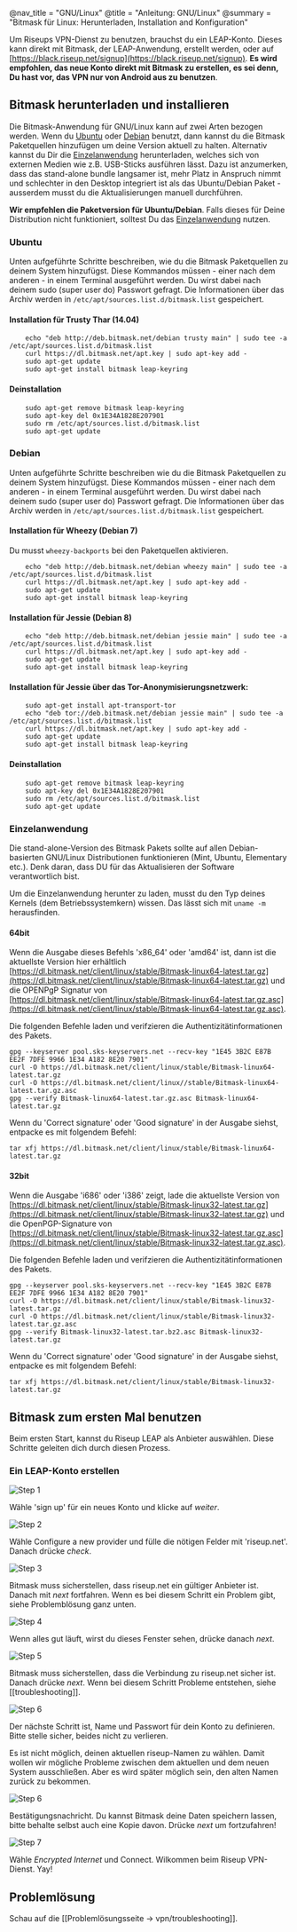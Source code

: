@nav_title = "GNU/Linux"
@title = "Anleitung: GNU/Linux"
@summary = "Bitmask für Linux: Herunterladen, Installation and Konfiguration"

Um Riseups VPN-Dienst zu benutzen, brauchst du ein LEAP-Konto. Dieses kann direkt mit Bitmask, der LEAP-Anwendung, erstellt werden, oder auf [https://black.riseup.net/signup](https://black.riseup.net/signup). **Es wird empfohlen, das neue Konto direkt mit Bitmask zu erstellen, es sei denn, Du hast vor, das VPN nur von Android aus zu benutzen**.

## Bitmask herunterladen und installieren

Die Bitmask-Anwendung für GNU/Linux kann auf zwei Arten bezogen werden. Wenn du [Ubuntu](#ubuntu) oder [Debian](#debian) benutzt, dann kannst du die Bitmask Paketquellen hinzufügen um deine Version aktuell zu halten. Alternativ kannst du Dir die [Einzelanwendung](#Einzelanwendung) herunterladen, welches sich von externen Medien wie z.B. USB-Sticks ausführen lässt. Dazu ist anzumerken, dass das stand-alone bundle langsamer ist, mehr Platz in Anspruch nimmt und schlechter in den Desktop integriert ist als das Ubuntu/Debian Paket - ausserdem musst du die Aktualisierungen manuell durchführen.

**Wir empfehlen die Paketversion für Ubuntu/Debian**. Falls dieses für Deine Distribution nicht funktioniert, solltest Du das [Einzelanwendung](#Einzelanwendung) nutzen.

### Ubuntu

Unten aufgeführte Schritte beschreiben, wie du die Bitmask Paketquellen zu deinem System hinzufügst. Diese Kommandos müssen - einer nach dem anderen - in einem Terminal ausgeführt werden. Du wirst dabei nach deinem sudo (super user do) Passwort gefragt. Die Informationen über das Archiv werden in `/etc/apt/sources.list.d/bitmask.list` gespeichert.

#### Installation für Trusty Thar (14.04)

        echo "deb http://deb.bitmask.net/debian trusty main" | sudo tee -a /etc/apt/sources.list.d/bitmask.list
        curl https://dl.bitmask.net/apt.key | sudo apt-key add -
        sudo apt-get update
        sudo apt-get install bitmask leap-keyring

#### Deinstallation

        sudo apt-get remove bitmask leap-keyring
        sudo apt-key del 0x1E34A1828E207901
        sudo rm /etc/apt/sources.list.d/bitmask.list
        sudo apt-get update

### Debian

Unten aufgeführte Schritte beschreiben wie du die Bitmask Paketquellen zu deinem System hinzufügst. Diese Kommandos müssen - einer nach dem anderen - in einem Terminal ausgeführt werden. Du wirst dabei nach deinem sudo (super user do) Passwort gefragt. Die Informationen über das Archiv werden in `/etc/apt/sources.list.d/bitmask.list` gespeichert.

#### Installation für Wheezy (Debian 7)

Du musst `wheezy-backports` bei den Paketquellen aktivieren.

        echo "deb http://deb.bitmask.net/debian wheezy main" | sudo tee -a /etc/apt/sources.list.d/bitmask.list
        curl https://dl.bitmask.net/apt.key | sudo apt-key add -
        sudo apt-get update
        sudo apt-get install bitmask leap-keyring

#### Installation für Jessie (Debian 8)

        echo "deb http://deb.bitmask.net/debian jessie main" | sudo tee -a /etc/apt/sources.list.d/bitmask.list
        curl https://dl.bitmask.net/apt.key | sudo apt-key add -
        sudo apt-get update
        sudo apt-get install bitmask leap-keyring

#### Installation für Jessie über das Tor-Anonymisierungsnetzwerk:

        sudo apt-get install apt-transport-tor
        echo "deb tor://deb.bitmask.net/debian jessie main" | sudo tee -a /etc/apt/sources.list.d/bitmask.list
        curl https://dl.bitmask.net/apt.key | sudo apt-key add -
        sudo apt-get update
        sudo apt-get install bitmask leap-keyring

#### Deinstallation

        sudo apt-get remove bitmask leap-keyring
        sudo apt-key del 0x1E34A1828E207901
        sudo rm /etc/apt/sources.list.d/bitmask.list
        sudo apt-get update

### Einzelanwendung

Die stand-alone-Version des Bitmask Pakets sollte auf allen Debian-basierten GNU/Linux Distributionen funktionieren (Mint, Ubuntu, Elementary etc.). Denk daran, dass DU für das Aktualisieren der Software verantwortlich bist.

Um die Einzelanwendung herunter zu laden, musst du den Typ deines Kernels (dem Betriebssystemkern) wissen. Das lässt sich mit `uname -m` herausfinden.

#### 64bit

Wenn die Ausgabe dieses Befehls 'x86_64' oder 'amd64' ist, dann ist die aktuellste Version hier erhältlich [https://dl.bitmask.net/client/linux/stable/Bitmask-linux64-latest.tar.gz](https://dl.bitmask.net/client/linux/stable/Bitmask-linux64-latest.tar.gz) und die OPENPgP Signatur von [https://dl.bitmask.net/client/linux/stable/Bitmask-linux64-latest.tar.gz.asc](https://dl.bitmask.net/client/linux/stable/Bitmask-linux64-latest.tar.gz.asc).

Die folgenden Befehle laden und verifzieren die Authentizitätinformationen des Pakets.

	gpg --keyserver pool.sks-keyservers.net --recv-key "1E45 3B2C E87B EE2F 7DFE 9966 1E34 A182 8E20 7901"
	curl -O https://dl.bitmask.net/client/linux/stable/Bitmask-linux64-latest.tar.gz
	curl -O https://dl.bitmask.net/client/linux//stable/Bitmask-linux64-latest.tar.gz.asc
	gpg --verify Bitmask-linux64-latest.tar.gz.asc Bitmask-linux64-latest.tar.gz

Wenn du 'Correct signature' oder 'Good signature' in der Ausgabe siehst, entpacke es mit folgendem Befehl:

	tar xfj https://dl.bitmask.net/client/linux/stable/Bitmask-linux64-latest.tar.gz

#### 32bit

Wenn die Ausgabe 'i686' oder 'i386' zeigt, lade die aktuellste Version von [https://dl.bitmask.net/client/linux/stable/Bitmask-linux32-latest.tar.gz](https://dl.bitmask.net/client/linux/stable/Bitmask-linux32-latest.tar.gz) und die OpenPGP-Signature von [https://dl.bitmask.net/client/linux/stable/Bitmask-linux32-latest.tar.gz.asc](https://dl.bitmask.net/client/linux/stable/Bitmask-linux32-latest.tar.gz.asc). 

Die folgenden Befehle laden und verifzieren die Authentizitätinformationen des Pakets.

 	gpg --keyserver pool.sks-keyservers.net --recv-key "1E45 3B2C E87B EE2F 7DFE 9966 1E34 A182 8E20 7901"
	curl -O https://dl.bitmask.net/client/linux/stable/Bitmask-linux32-latest.tar.gz
	curl -O https://dl.bitmask.net/client/linux/stable/Bitmask-linux32-latest.tar.gz.asc
	gpg --verify Bitmask-linux32-latest.tar.bz2.asc Bitmask-linux32-latest.tar.gz

Wenn du 'Correct signature' oder 'Good signature' in der Ausgabe siehst, entpacke es mit folgendem Befehl:

	tar xfj https://dl.bitmask.net/client/linux/stable/Bitmask-linux32-latest.tar.gz
        
## Bitmask zum ersten Mal benutzen

Beim ersten Start, kannst du Riseup LEAP als Anbieter auswählen. Diese Schritte geleiten dich durch diesen Prozess.

### Ein LEAP-Konto erstellen

![Step 1](Bitmask-1.png)

Wähle 'sign up' für ein neues Konto und klicke auf *weiter*.

![Step 2](Bitmask-2.png)

Wähle Configure a new provider und fülle die nötigen Felder mit 'riseup.net'. Danach drücke *check*.

![Step 3](Bitmask-3.png)

Bitmask muss sicherstellen, dass riseup.net ein gültiger Anbieter ist. Danach mit *next* fortfahren. Wenn es bei diesem Schritt ein Problem gibt, siehe Problemblösung ganz unten.

![Step 4](Bitmask-4.png)

Wenn alles gut läuft, wirst du dieses Fenster sehen, drücke danach *next*.

![Step 5](Bitmask-5.png)

Bitmask muss sicherstellen, dass die Verbindung zu riseup.net sicher ist. Danach drücke *next*. Wenn bei diesem Schritt Probleme entstehen, siehe [[troubleshooting]].

![Step 6](Bitmask-6.png)

Der nächste Schritt ist, Name und Passwort für dein Konto zu definieren. Bitte stelle sicher, beides nicht zu verlieren.

Es ist nicht möglich, deinen aktuellen riseup-Namen zu wählen. Damit wollen wir mögliche Probleme zwischen dem aktuellen und dem neuen System ausschließen. Aber es wird später möglich sein, den alten Namen zurück zu bekommen.

![Step 6](Bitmask-7.png)

Bestätigungsnachricht. Du kannst Bitmask deine Daten speichern lassen, bitte behalte selbst auch eine Kopie davon. Drücke *next* um fortzufahren!

![Step 7](Bitmask-8.png)

Wähle *Encrypted Internet* und Connect. Wilkommen beim Riseup VPN-Dienst. Yay!

## Problemlösung

Schau auf die [[Problemlösungsseite -> vpn/troubleshooting]].
